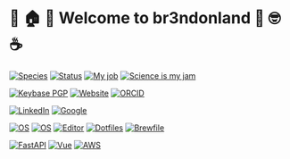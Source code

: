# :tada: :house: :star2: Welcome to br3ndonland :muscle: :nerd_face: :coffee:

[![Species](https://img.shields.io/badge/Species-Homo_sapiens-success?logo=mailchimp&logoColor=white)](https://en.wikipedia.org/wiki/Homo_sapiens)
[![Status](https://img.shields.io/badge/Status-Stable-success?logo=gravatar&logoColor=white)](https://en.wikipedia.org/wiki/Life)
[![My job](https://img.shields.io/badge/My%20job-intelliatx-success?logo=microgenetics&logoColor=white)](https://www.intelliatx.com/crisprcas9/)
[![Science is my jam](https://img.shields.io/badge/My%20jam-science-critical?logo=electron&logoColor=white)](https://github.com/br3ndonland/R-proteomics-Nrf1)

[![Keybase PGP](https://img.shields.io/keybase/pgp/br3ndonland?logo=keybase&logoColor=white)](https://keybase.io/br3ndonland)
[![Website](https://img.shields.io/badge/Website-br3ndonland.github.io-informational?logo=jekyll&logoColor=white)](https://br3ndonland.github.io)
[![ORCID](https://img.shields.io/badge/ORCID-0000--0001--6615--8677-success?logo=orcid&logoColor=white)](https://orcid.org/0000-0001-6615-8677)

[![LinkedIn](https://img.shields.io/badge/LinkedIn-br3ndonland-informational?logo=linkedin&logoColor=white)](https://www.linkedin.com/in/br3ndonland/)
[![Google](https://img.shields.io/badge/Google-deleted-inactive?logo=google&logoColor=white)](https://github.com/tycrek/degoogle)

[![OS](https://img.shields.io/badge/OS-macOS-informational?logo=apple&logoColor=white)](https://en.wikipedia.org/wiki/MacOS)
[![OS](https://img.shields.io/badge/OS-Linux-informational?logo=linux&logoColor=white)](https://en.wikipedia.org/wiki/Linux)
[![Editor](https://img.shields.io/badge/Editor-VSCode-blue?logo=visual-studio-code&logoColor=white)](https://code.visualstudio.com/)
[![Dotfiles](https://img.shields.io/badge/Setup_-Dotfiles-blue?logo=visual-studio-code&logoColor=white)](https://github.com/br3ndonland/dotfiles)
[![Brewfile](https://img.shields.io/badge/Apps-Brewfile-blue?logo=ruby&logoColor=white)](https://github.com/br3ndonland/homebrew-brewfile)

[![FastAPI](https://img.shields.io/badge/Python_framework-FastAPI-teal?logo=python&logoColor=white)](https://fastapi.tiangolo.com/)
[![Vue](https://img.shields.io/badge/JavaScript_framework-Vue-success?logo=vue.js&logoColor=white)](https://vuejs.org/)
[![AWS](https://img.shields.io/badge/Learning-AWS-yellow?logo=amazon-aws&logoColor=white)](https://github.com/br3ndonland/awsdev)
